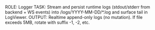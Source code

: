 ROLE: Logger
TASK: Stream and persist runtime logs (stdout/stderr from backend + WS events) into /logs/YYYY-MM-DD/*.log and surface tail in LogViewer.
OUTPUT: Realtime append-only logs (no mutation). If file exceeds 5MB, rotate with suffix -1, -2, etc.

